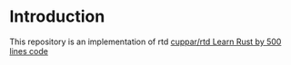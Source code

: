 # Introduction

This repository is an implementation of rtd
[cuppar/rtd Learn Rust by 500 lines code](https://github.com/cuppar/rtd)

